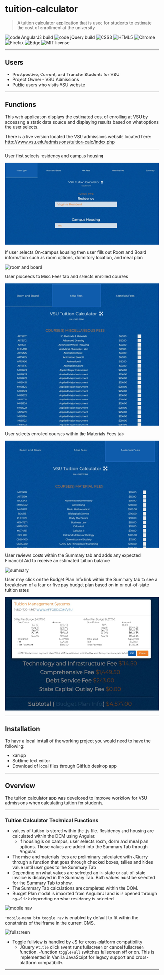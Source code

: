 # tuition-calculator
> A tuition calculator application that is used for students
> to estimate the cost of enrollment at the university

![code AngularJS build](https://img.shields.io/badge/build-AngularJS-brightgreen) 
![code jQuery build](https://img.shields.io/badge/build-jQuery-brightgreen)
![CSS3](https://img.shields.io/badge/build-CSS3-yellowgreen)
![HTML5](https://img.shields.io/badge/build-HTML5-yellowgreen)
![Chrome](https://img.shields.io/badge/Chrome-compatable-green)
![Firefox](https://img.shields.io/badge/Firefox-compatable-green)
![Edge](https://img.shields.io/badge/Edge-compatable-green)
![MIT license](https://img.shields.io/badge/license-mit-blue)

---

## Users
- Prostpective, Current, and Transfer Students for VSU
- Project Owner - VSU Admissions
- Public users who visits VSU website
---

## Functions
This web application displays the estimated cost of enrolling at VSU by accessing a static data source and displaying results based on what options the user selects.

There is a live version located the VSU admissions website located here: http://www.vsu.edu/admissions/tuition-calc/index.php

---

User first selects residency and campus housing

![tuition](screenshots-readme/tuition-type.JPG)

If user selects On-campus housing then user fills out Room and Board information such as room options, dormitory location, and meal plan.

![room and board](http://g.recordit.co/2OwGPEVLeI.gif)

User proceeds to Misc Fees tab and selects enrolled courses

![misc fees](screenshots-readme/misc-fees.JPG)

User selects enrolled courses within the Materials Fees tab

![materials fees](screenshots-readme/materials-fees.JPG)

User reviews costs within the Summary tab and adds any expected Financial Aid to receive an estimated tuition balance 

![summary](http://g.recordit.co/6ourSiAuHf.gif)

User may click on the Budget Plan Info link within the Summary tab to see a breakdown of a four or five pay budget plan based on in or out-of-state tuition rates

![payment plan](screenshots-readme/subtotal.JPG)

---

## Installation

To have a local install of the working project you would need to have the following:

- xampp
- Sublime text editor
- Download of local files through GitHub desktop app

---

## Overview

The tuition calculator app was developed to improve workflow for VSU admissions when calculating tuition for students.  

---

### Tuition Calculator Technical Functions

- values of tuition is stored within the .js file. Residency and housing are calculated within the DOM using Angular.  
   - If housing is on campus, user selects room, dorm and meal plan options.  Those values are added into the Summary Tab through Angular.
- The misc and materials fees are preliminary calculated with JQuery through a function that goes through checked boxes, tallies and hides value until user goes to the Summary Tab
- Depending on what values are selected an in-state or out-of-state invoice is displayed in the Summary Tab.  Both values must be selected for the Summary Tab to show.
- The Summary Tab calculations are completed within the DOM.
- Budget Plan modal is imported from AngularUI and is is opened through `ng-click` depending on what residency is selected.

![mobile nav](http://g.recordit.co/7bpjTNzf9a.gif)

-`mobile-menu btn-toggle nav` is enabled by default to fit within the constraints of the iframe in the current CMS. 

![fullscreen](http://g.recordit.co/kJYl2eFhoy.gif)

- Toggle fullview is handled by JS for cross-platform compatibility
	- JQuery `#title` click event runs fullscreen or cancel fullscreen function.
	-function `toggleFull` switches fullscreen off or on.  This is implemented in Vanilla JavaScript for legacy support and cross-platform compatibilty.
---
